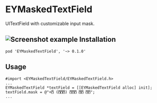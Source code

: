 # EYMaskedTextField
UITextField with customizable input mask. 

![Screenshot example](https://raw.githubusercontent.com/seaburg/EYMaskedTextField/master/Screenshots/Screenshot.png)
Installation
------------
```
pod 'EYMaskedTextField', '~> 0.1.0'
```
Usage
-----
    #import <EYMaskedTextField/EYMaskedTextField.h>
    ...
    EYMaskedTextField *textField = [[EYMaskedTextField alloc] init];
    textField.mask = @"+⍓ (⍓⍓⍓) ⍓⍓⍓ ⍓⍓ ⍓⍓";
    ...
